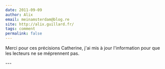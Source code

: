 ```yaml
---
date: 2011-09-09
author: Alix
email: meinamsterdam@blog.re
site: http://alix.guillard.fr/
tags: comment
permalink: false
---
```


<p>
Merci pour ces précisions Catherine, j'ai mis à jour l'information pour que les lecteurs ne se méprennent pas.
</p>
---